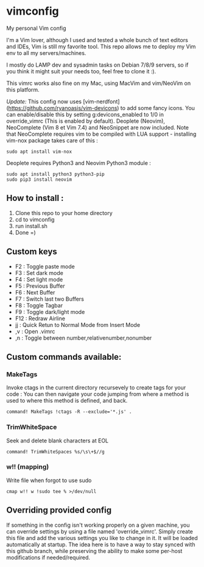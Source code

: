 # vimconfig
My personal Vim config

I'm a Vim lover, although I used and tested a whole bunch of text editors and IDEs, Vim is still my favorite tool.
This repo allows me to deploy my Vim env to all my servers/machines.

I mostly do LAMP dev and sysadmin tasks on Debian 7/8/9 servers, so if you think
it might suit your needs too, feel free to clone it :).

This vimrc works also fine on my Mac, using MacVim and vim/NeoVim on this platform.

*Update:*
This config now uses [vim-nerdfont] (https://github.com/ryanoasis/vim-devicons) to add some fancy icons.
You can enable/disable this by setting g:devicons_enabled to 1/0 in override_vimrc (This is enabled by default).
Deoplete (Neovim), NeoComplete (Vim 8 et Vim 7.4) and NeoSnippet are now included.
Note that NeoComplete requires vim to be compiled with LUA support - installing vim-nox package takes care of this :
```
sudo apt install vim-nox
```

Deoplete requires Python3 and Neovim Python3 module :
```
sudo apt install python3 python3-pip
sudo pip3 install neovim
```

## How to install :
1) Clone this repo to your home directory
2) cd to vimconfig
3) run install.sh
4) Done =)

## Custom keys
- F2  : Toggle paste mode
- F3  : Set dark mode
- F4  : Set light mode
- F5  : Previous Buffer
- F6  : Next Buffer
- F7  : Switch last two Buffers
- F8  : Toggle Tagbar
- F9  : Toggle dark/light mode
- F12 : Redraw Airline
- jj  : Quick Retun to Normal Mode from Insert Mode
- ,v  : Open .vimrc
- ,n  : Toggle between number,relativenumber,nonumber

## Custom commands available:

### MakeTags
Invoke ctags in the current directory recursevely to create tags for your code : You can then navigate your code jumping from where a method is used to where this method is defined, and back.
```
command! MakeTags !ctags -R --exclude='*.js' .
```
### TrimWhiteSpace
Seek and delete blank characters at EOL
```
command! TrimWhiteSpaces %s/\s\+$//g
```
### w!! (mapping)
Write file when forgot to use sudo
```
cmap w!! w !sudo tee % >/dev/null
```

## Overriding provided config
If something in the config isn't working properly on a given machine, you can override settings by using a file named 'override_vimrc'.
Simply create this file and add the various settings you like to change in it. It will be loaded automatically at startup. The idea here is to have a way to stay synced with this github branch, while preserving the ability to make some per-host modifications if needed/required.
